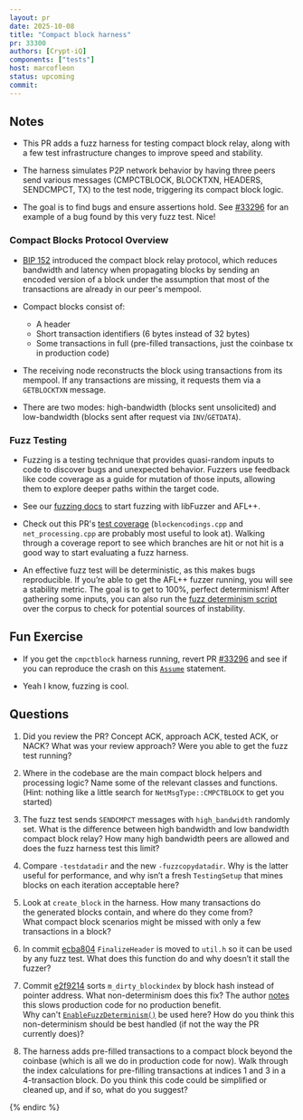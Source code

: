 ```yaml
---
layout: pr
date: 2025-10-08
title: "Compact block harness"
pr: 33300
authors: [Crypt-iQ]
components: ["tests"]
host: marcofleon
status: upcoming
commit:
---
```


## Notes

- This PR adds a fuzz harness for testing compact block relay, along with a few test infrastructure changes to improve speed and stability.

- The harness simulates P2P network behavior by having three peers send various messages (CMPCTBLOCK, BLOCKTXN, HEADERS, SENDCMPCT, TX) to the test node, triggering its compact block logic.
 
- The goal is to find bugs and ensure assertions hold. See [#33296](https://github.com/bitcoin/bitcoin/pull/33296) for an example of a bug found by this very fuzz test. Nice!


### Compact Blocks Protocol Overview

- [BIP 152](https://github.com/bitcoin/bips/blob/master/bip-0152.mediawiki) introduced the compact block relay protocol, which reduces bandwidth and latency when propagating blocks by sending an encoded version of a block under the assumption that most of the transactions are already in our peer's mempool.

- Compact blocks consist of:
  - A header
  - Short transaction identifiers (6 bytes instead of 32 bytes)
  - Some transactions in full (pre-filled transactions, just the coinbase tx in production code)

- The receiving node reconstructs the block using transactions from its mempool. If any transactions are missing, it requests them via a `GETBLOCKTXN` message.

- There are two modes: high-bandwidth (blocks sent unsolicited) and low-bandwidth (blocks sent after request via `INV`/`GETDATA`).


### Fuzz Testing

- Fuzzing is a testing technique that provides quasi-random inputs to code to discover bugs and unexpected behavior. Fuzzers use feedback like code coverage as a guide for mutation of those inputs, allowing them to explore deeper paths within the target code.

- See our [fuzzing docs](https://github.com/bitcoin/bitcoin/blob/master/doc/fuzzing.md) to start fuzzing with libFuzzer and AFL++.

- Check out this PR's [test coverage](https://marcofleon.github.io/coverage/cmpctblock/) (`blockencodings.cpp` and `net_processing.cpp` are probably most useful to look at). Walking through a coverage report to see which branches are hit or not hit is a good way to start evaluating a fuzz harness.

- An effective fuzz test will be deterministic, as this makes bugs reproducible. If you’re able to get the AFL++ fuzzer running, you will see a stability metric. The goal is to get to 100%, perfect determinism! After gathering some inputs, you can also run the [fuzz determinism script](https://github.com/bitcoin/bitcoin/blob/master/contrib/devtools/deterministic-fuzz-coverage/src/main.rs) over the corpus to check for potential sources of instability.


## Fun Exercise


- If you get the `cmpctblock` harness running, revert PR [#33296](https://github.com/bitcoin/bitcoin/pull/33296) and see if you can reproduce the crash on this [`Assume`](https://github.com/bitcoin/bitcoin/blob/689a32197638e92995dd8eb071425715f5fdc3a4/src/net_processing.cpp#L3333) statement.

- Yeah I know, fuzzing is cool.


## Questions


1. Did you review the PR? Concept ACK, approach ACK, tested ACK, or NACK? What was your review approach? Were you able to get the fuzz test running?

2. Where in the codebase are the main compact block helpers and processing logic? Name some of the relevant classes and functions. (Hint: nothing like a little search for `NetMsgType::CMPCTBLOCK` to get you started)

3. The fuzz test sends `SENDCMPCT` messages with `high_bandwidth` randomly set. What is the difference between high bandwidth and low bandwidth compact block relay? How many high bandwidth peers are allowed and does the fuzz harness test this limit?

4. Compare `-testdatadir` and the new `-fuzzcopydatadir`. Why is the latter useful for performance, and why isn’t a fresh `TestingSetup` that mines blocks on each iteration acceptable here?

5. Look at `create_block` in the harness. How many transactions do the generated blocks contain, and where do they come from? What compact block scenarios might be missed with only a few transactions in a block?

6. In commit [ecba804](https://github.com/bitcoin/bitcoin/pull/33300/commits/ecba804b0d034bbb6e61510cd2161b2ae449ac8d) `FinalizeHeader` is moved to `util.h` so it can be used by any fuzz test. What does this function do and why doesn’t it stall the fuzzer?

7. Commit [e2f9214](https://github.com/bitcoin/bitcoin/pull/33300/commits/e2f921458913bcbbe74115cdb2174b0ab31784f2) sorts `m_dirty_blockindex` by block hash instead of pointer address. What non-determinism does this fix?  The author [notes](https://github.com/bitcoin/bitcoin/pull/33300#issuecomment-3308381089) this slows production code for no production benefit. Why can't [`EnableFuzzDeterminism()`](https://github.com/bitcoin/bitcoin/blob/acc7f2a433b131597124ba0fbbe9952c4d36a872/src/util/check.h#L34) be used here? How do you think this non-determinism should be best handled (if not the way the PR currently does)?

8. The harness adds pre-filled transactions to a compact block beyond the coinbase (which is all we do in production code for now). Walk through the index calculations for pre-filling transactions at indices 1 and 3 in a 4-transaction block. Do you think this code could be simplified or cleaned up, and if so, what do you suggest?


<!-- TODO: After a meeting, uncomment and add meeting log between the irc tags
## Meeting Log

### Meeting 1

{% irc %}
-->
<!-- TODO: For additional meetings, add the logs to the same irc block. This ensures line numbers keep increasing, avoiding hyperlink conflicts for identical line numbers across meetings.

### Meeting 2

-->
{% endirc %}
